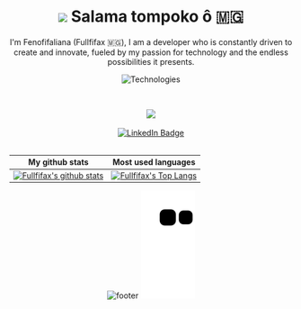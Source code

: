 
<h1 align="center">
  <img src="https://raw.githubusercontent.com/MartinHeinz/MartinHeinz/master/wave.gif" width="40px">
  Salama tompoko ô 🇲🇬
</h1>
<p align="center">
  I'm Fenofifaliana (Fullfifax 🇲🇬),
  I am a developer who is constantly driven to create and innovate, fueled by my passion for technology and the endless possibilities it presents.
</p>



<div align="center">
  
  ![Technologies](https://skillicons.dev/icons?i=html,css,bootstrap,sass,javascript,react,vuejs,mongodb,nodejs,php,symfony,laravel,mysql,java,py,github,wordpress,webflow,linux,discord,postman)
  
</div>

<br/>

<div align="center">
  
![](https://github-readme-streak-stats.herokuapp.com/?user=fullfifax&theme=nord&hide_border=false)
  
</div>

<div id="badges" align="center">
  <a href="https://www.linkedin.com/in/fenofifaliana-rafanomezantsoa-b87316211/">
    <img src="https://img.shields.io/badge/LinkedIn-blue?style=for-the-badge&logo=linkedin&logoColor=white" alt="LinkedIn Badge"/>
  </a>
</div>

<br/>

<div align="center">
  
  My github stats                                                                                                                                    | Most used languages |
----------------------------------------------------------------------------------------------------------------------------------------------- | --------------------------- |
[![Fullfifax's github stats](https://github-readme-stats.vercel.app/api?username=fullfifax&show_icons=true&theme=dark)](https://github.com/fullifax) | [![Fullfifax's Top Langs](https://github-readme-stats.vercel.app/api/top-langs/?username=fullfifax&show_icons=true&layout=compact&hide=css,html)](https://github.com/fullfifax)  
  
   ![footer](https://capsule-render.vercel.app/api?type=wave&color=#282829&height=300&section=footer&fontSize=30&align="center")
  ![Snake animation](https://github.com/fullfifax/fullfifax/blob/output/github-contribution-grid-snake.svg)
</div>
